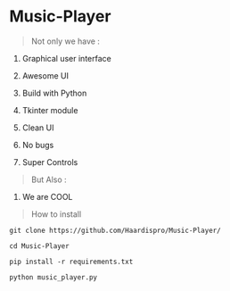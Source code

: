 # Music-Player

>Not only we have : 

1. Graphical user interface

2. Awesome UI

3. Build with Python

4. Tkinter module

5. Clean UI

6. No bugs

7. Super Controls

>But Also :

1. We are COOL

>How to install 
```
git clone https://github.com/Haardispro/Music-Player/

cd Music-Player

pip install -r requirements.txt

python music_player.py
```

